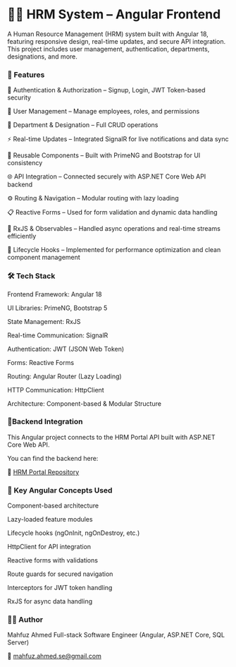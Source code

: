 <h1>🧑‍💼 HRM System – Angular Frontend</h1> 

A Human Resource Management (HRM) system built with Angular 18, featuring responsive design, real-time updates, and secure API integration.
This project includes user management, authentication, departments, designations, and more.

<h3>🚀 Features</h3> 

🔐 Authentication & Authorization – Signup, Login, JWT Token-based security

👥 User Management – Manage employees, roles, and permissions

🏢 Department & Designation – Full CRUD operations

⚡ Real-time Updates – Integrated SignalR for live notifications and data sync

🧱 Reusable Components – Built with PrimeNG and Bootstrap for UI consistency

🌐 API Integration – Connected securely with ASP.NET Core Web API backend

⚙️ Routing & Navigation – Modular routing with lazy loading

📋 Reactive Forms – Used for form validation and dynamic data handling

🔁 RxJS & Observables – Handled async operations and real-time streams efficiently

🧭 Lifecycle Hooks – Implemented for performance optimization and clean component management

<h3>🛠️ Tech Stack</h3>

Frontend Framework: Angular 18

UI Libraries: PrimeNG, Bootstrap 5

State Management: RxJS

Real-time Communication: SignalR

Authentication: JWT (JSON Web Token)

Forms: Reactive Forms

Routing: Angular Router (Lazy Loading)

HTTP Communication: HttpClient

Architecture: Component-based & Modular Structure

<h3>🔗Backend Integration</h3> 

This Angular project connects to the HRM Portal API built with ASP.NET Core Web API.

You can find the backend here:

🔗 [HRM Portal Repository](https://github.com/mahfuz-ahmed/HRM-Portal)

<h3>🧩 Key Angular Concepts Used</h3>

Component-based architecture

Lazy-loaded feature modules

Lifecycle hooks (ngOnInit, ngOnDestroy, etc.)

HttpClient for API integration

Reactive forms with validations

Route guards for secured navigation

Interceptors for JWT token handling

RxJS for async data handling

<h3>🧑‍💻 Author</h3>

Mahfuz Ahmed
Full-stack Software Engineer (Angular, ASP.NET Core, SQL Server)

📧 mahfuz.ahmed.se@gmail.com
